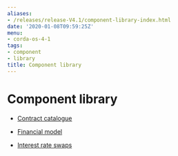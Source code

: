 ```yaml
---
aliases:
- /releases/release-V4.1/component-library-index.html
date: '2020-01-08T09:59:25Z'
menu:
- corda-os-4-1
tags:
- component
- library
title: Component library
---
```



# Component library


* [Contract catalogue](contract-catalogue.md)

* [Financial model](financial-model.md)

* [Interest rate swaps](contract-irs.md)



